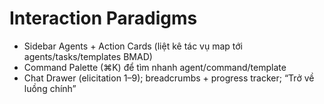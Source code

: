 # Interaction Paradigms
- Sidebar Agents + Action Cards (liệt kê tác vụ map tới agents/tasks/templates BMAD)
- Command Palette (⌘K) để tìm nhanh agent/command/template
- Chat Drawer (elicitation 1–9); breadcrumbs + progress tracker; “Trở về luồng chính”
